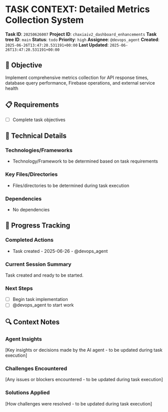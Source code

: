 # TASK CONTEXT: Detailed Metrics Collection System

**Task ID**: `20250626007`
**Project ID**: `chaxiaiv2_dashboard_enhancements`
**Task tree ID**: `main`
**Status**: `todo`
**Priority**: `high`
**Assignee**: `@devops_agent`
**Created**: `2025-06-26T13:47:20.531191+00:00`
**Last Updated**: `2025-06-26T13:47:20.531191+00:00`

## 🎯 Objective
Implement comprehensive metrics collection for API response times, database query performance, Firebase operations, and external service health

## 📋 Requirements
- [ ] Complete task objectives

## 🔧 Technical Details
### Technologies/Frameworks
- Technology/Framework to be determined based on task requirements

### Key Files/Directories
- Files/directories to be determined during task execution

### Dependencies
- No dependencies

## 🚀 Progress Tracking
### Completed Actions
- Task created - 2025-06-26 - @devops_agent

### Current Session Summary
Task created and ready to be started.

### Next Steps
- [ ] Begin task implementation
- [ ] @devops_agent to start work

## 🔍 Context Notes
### Agent Insights
[Key insights or decisions made by the AI agent - to be updated during task execution]

### Challenges Encountered
[Any issues or blockers encountered - to be updated during task execution]

### Solutions Applied
[How challenges were resolved - to be updated during task execution]
